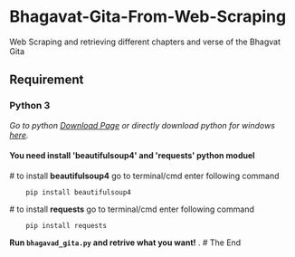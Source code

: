 # Bhagavat-Gita-From-Web-Scraping

Web Scraping and retrieving different chapters and verse of the Bhagvat Gita


## Requirement
### Python 3
*Go to python [Download Page](https://www.python.org/downloads/ "Go to python download page.") or directly download python for windows [here](https://www.python.org/ftp/python/3.8.4/python-3.8.4-amd64.exe "Click to directly download python 3.").*

#### You need install 'beautifulsoup4' and 'requests' python moduel

\# to install **beautifulsoup4** go to terminal/cmd enter following command

        pip install beautifulsoup4

\# to install **requests** go to terminal/cmd enter following command

        pip install requests

**Run `bhagavad_gita.py` and retrive what you want!**
.
\# The End
